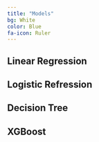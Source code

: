 ```yaml
---
title: "Models"
bg: White
color: Blue
fa-icon: Ruler
---
```


## Linear Regression
## Logistic Refression
## Decision Tree
## XGBoost
